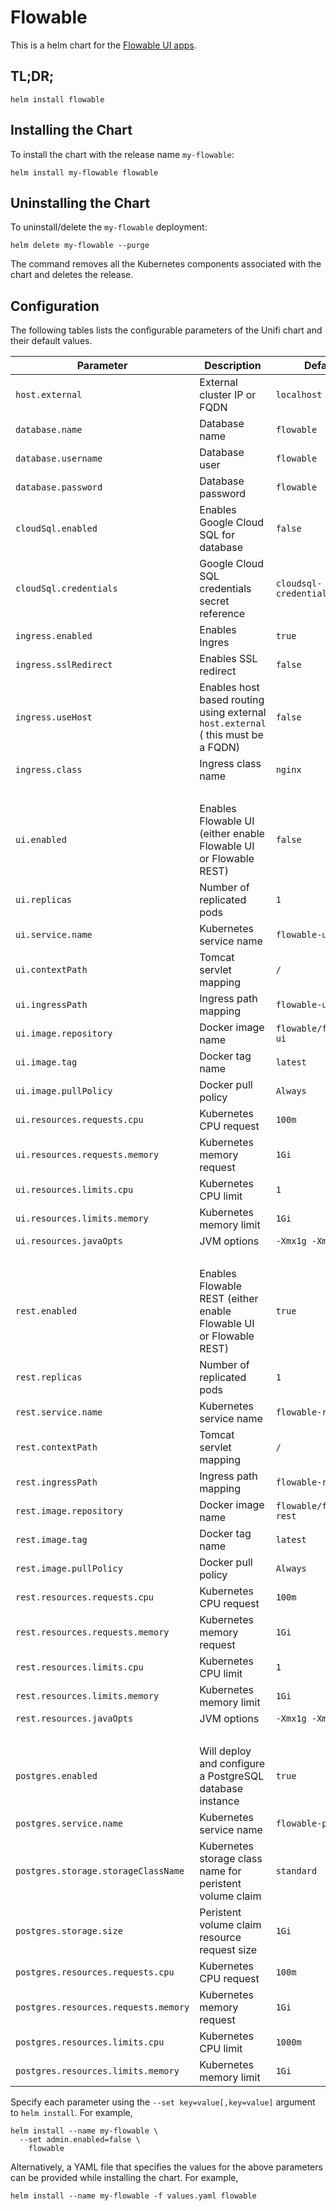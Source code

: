 # Flowable

This is a helm chart for the [Flowable UI apps][flowable].

## TL;DR;

```console
helm install flowable
```

## Installing the Chart

To install the chart with the release name `my-flowable`:

```console
helm install my-flowable flowable
```

## Uninstalling the Chart

To uninstall/delete the `my-flowable` deployment:

```console
helm delete my-flowable --purge
```

The command removes all the Kubernetes components associated with the chart and deletes the release.

## Configuration

The following tables lists the configurable parameters of the Unifi chart and their default values.

| Parameter                                     | Description                                                                                                           | Default                       |
| --------------------------------------------- | --------------------------------------------------------------------------------------------------------------------- | ----------------------------- |
| `host.external`                               | External cluster IP or FQDN                                                                                           | `localhost`                   |
| `database.name`                               | Database name                                                                                                         | `flowable`                    |
| `database.username`                           | Database user                                                                                                         | `flowable`                    |
| `database.password`                           | Database password                                                                                                     | `flowable`                    |
| `cloudSql.enabled`                            | Enables Google Cloud SQL for database                                                                                 | `false`                       |
| `cloudSql.credentials`                        | Google Cloud SQL credentials secret reference                                                                         | `cloudsql-credentials.json`   |
| `ingress.enabled`                             | Enables Ingres                                                                                                        | `true`                        |
| `ingress.sslRedirect`                         | Enables SSL redirect                                                                                                  | `false`                       |
| `ingress.useHost`                             | Enables host based routing using external `host.external` ( this must be a FQDN)                                           | `false`                            |
| `ingress.class`                               | Ingress class name                  | `nginx`
|<br/>|
| `ui.enabled`                                | Enables Flowable UI (either enable Flowable UI or Flowable REST)                                                  | `false`                        |
| `ui.replicas`                               | Number of replicated pods                                                                                             | `1`                           |
| `ui.service.name`                           | Kubernetes service name                                                                                               | `flowable-ui`               |
| `ui.contextPath`                             | Tomcat servlet mapping                                                                                                | `/`                           |
| `ui.ingressPath`                            | Ingress path mapping                                                                                                  | `flowable-ui`               |
| `ui.image.repository`                       | Docker image name                                                                                                     | `flowable/flowable-ui`      |
| `ui.image.tag`                              | Docker tag name                                                                                                       | `latest`                      |
| `ui.image.pullPolicy`                       | Docker pull policy                                                                                                    | `Always`                      |
| `ui.resources.requests.cpu`                 | Kubernetes CPU request                                                                                                | `100m`                        |
| `ui.resources.requests.memory`              | Kubernetes memory request                                                                                             | `1Gi`                         |
| `ui.resources.limits.cpu`                   | Kubernetes CPU limit                                                                                                  | `1`                           |
| `ui.resources.limits.memory`                | Kubernetes memory limit                                                                                               | `1Gi`                         |
| `ui.resources.javaOpts`                     | JVM options                                                                                                           | `-Xmx1g -Xms1g`               |
|<br/>|
| `rest.enabled`                                | Enables Flowable REST (either enable Flowable UI or Flowable REST)                                                  | `true`                       |
| `rest.replicas`                               | Number of replicated pods                                                                                             | `1`                           |
| `rest.service.name`                           | Kubernetes service name                                                                                               | `flowable-rest`               |
| `rest.contextPath`                             | Tomcat servlet mapping                                                                                                | `/`                           |
| `rest.ingressPath`                            | Ingress path mapping                                                                                                  | `flowable-rest`               |
| `rest.image.repository`                       | Docker image name                                                                                                     | `flowable/flowable-rest`      |
| `rest.image.tag`                              | Docker tag name                                                                                                       | `latest`                      |
| `rest.image.pullPolicy`                       | Docker pull policy                                                                                                    | `Always`                      |
| `rest.resources.requests.cpu`                 | Kubernetes CPU request                                                                                                | `100m`                        |
| `rest.resources.requests.memory`              | Kubernetes memory request                                                                                             | `1Gi`                         |
| `rest.resources.limits.cpu`                   | Kubernetes CPU limit                                                                                                  | `1`                           |
| `rest.resources.limits.memory`                | Kubernetes memory limit                                                                                               | `1Gi`                         |
| `rest.resources.javaOpts`                     | JVM options                                                                                                           | `-Xmx1g -Xms1g`               |
|<br/>|
| `postgres.enabled`                            | Will deploy and configure a PostgreSQL database instance                                                              | `true`                        |
| `postgres.service.name`                       | Kubernetes service name                                                                                               | `flowable-postgres`           |
| `postgres.storage.storageClassName`           | Kubernetes storage class name for peristent volume claim                                                              | `standard`                    |
| `postgres.storage.size`                       | Peristent volume claim resource request size                                                                          | `1Gi`                         |
| `postgres.resources.requests.cpu`             | Kubernetes CPU request                                                                                                | `100m`                        |
| `postgres.resources.requests.memory`          | Kubernetes memory request                                                                                             | `1Gi`                         |
| `postgres.resources.limits.cpu`               | Kubernetes CPU limit                                                                                                  | `1000m`                       |
| `postgres.resources.limits.memory`            | Kubernetes memory limit                                                                                               | `1Gi`                         |

Specify each parameter using the `--set key=value[,key=value]` argument to `helm install`. For example,

```console
helm install --name my-flowable \
  --set admin.enabled=false \
    flowable
```

Alternatively, a YAML file that specifies the values for the above parameters can be provided while installing the chart. For example,

```console
helm install --name my-flowable -f values.yaml flowable
```

[flowable]: https://github.com/flowable/flowable-engine
[nginx-ingress]: https://github.com/kubernetes/ingress-nginx